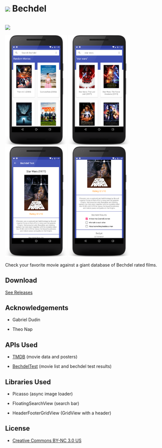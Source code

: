 
<h1><img src="http://i.imgbox.com/WmAF1EHR.png" width="80px"/>  Bechdel</h1>

<br>

<img src="http://i.imgbox.com/BFBrpYwZ.png" width="600px"/>

<br>

<img src="/a.png" width="200px"/>  <img src="/b.png" width="200px"/>  <img src="/c.png" width="200px"/> <img src="/d.png" width="200px"/>

Check your favorite movie against a giant database of Bechdel rated films.


## Download

[See Releases](https://github.com/trickedoutdavid/Bechdel/releases)


## Acknowledgements

* Gabriel Dudin

* Theo Nap

## APIs Used

* [TMDB](https://www.themoviedb.org/documentation/api) (movie data and posters)

* [BechdelTest](http://bechdeltest.com/api/v1/doc) (movie list and bechdel test results)

## Libraries Used

* Picasso (async image loader)

* FloatingSearchView (search bar)

* HeaderFooterGridView (GridView with a header)

## License

* [Creative Commons BY-NC 3.0 US](https://creativecommons.org/licenses/by-nc/3.0/us/)
